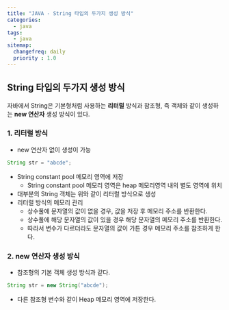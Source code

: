 ```yaml
---
title: "JAVA - String 타입의 두가지 생성 방식"
categories: 
  - java
tags:
  - java
sitemap:
  changefreq: daily
  priority : 1.0
---
```


## String 타입의 두가지 생성 방식
자바에서 String은 기본형처럼 사용하는 **리터럴** 방식과 참조형, 즉 객체와 같이 생성하는 **new 연산자** 생성 방식이 있다.

### 1. 리터럴 방식
* new 연산자 없이 생성이 가능
```java
String str = "abcde";
```
* String constant pool 메모리 영역에 저장
  + String constant pool 메모리 영역은 heap 메모리영역 내의 별도 영역에 위치
* 대부분의 String 객체는 위와 같이 리터럴 방식으로 생성
* 리터럴 방식의 메모리 관리
  + 상수풀에 문자열의 값이 없을 경우, 값을 저장 후 메모리 주소를 반환한다.
  + 상수풀에 해당 문자열의 값이 있을 경우 해당 문자열의 메모리 주소를 반환한다.
  + 따라서 변수가 다르더라도 문자열의 값이 가튼 경우 메모리 주소를 참조하게 한다.

### 2. new 연산자 생성 방식
* 참조형의 기본 객체 생성 방식과 같다.
```java
String str = new String("abcde");
``` 
* 다른 참조형 변수와 같이 Heap 메모리 영역에 저장한다.
